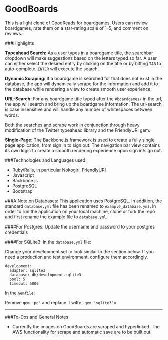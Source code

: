GoodBoards
======

This is a light clone of GoodReads for boardgames. Users can review boardgames, rate them on a star-rating scale of 1-5, and comment on reviews. 

###Highlights

**Typeahead Search:** As a user types in a boardgame title, the searchbar dropdown will make suggestions based on the letters typed so far. A user can either select the desired entry by clicking on the title or by hitting `TAB` to auto-complete. `ENTER` will execute the search.

**Dynamic Scraping:** If a boardgame is searched for that does not exist in the database, the app will dynamically scrape for the information and add it to the database while rendering a view to create smooth user experience.

**URL-Search:** For any boardgame title typed after the `#boardgames/` in the url, the app will search and bring up the boardgame information. The url-search is case insensitive and will handle any number of whitespaces between words.

Both the searches and scrape work in conjunction through heavy modification of the Twitter typeahead library and the FriendlyURI gem. 

**Single-Page:** The Backbone.js framework is used to create a fully single page application, from sign in to sign out. The navigation bar view contains its own logic to create a smooth rendering experience upon sign in/sign out.

###Technologies and Languages used:
* Ruby/Rails, in particular Nokogiri, FriendlyURI
* Javascript
* Backbone.js
* PostgreSQL
* Bootstrap


###A Note on Databases:
This application uses PostgreSQL. In addition, the standard `database.yml` file has been renamed to `example_database.yml`. In order to run the application on your local machine, clone or fork the repo and first rename the example file to `database.yml`. 

####For Postgres:
Update the username and password to your postgres credentials

####For SQLite3:
 In the `database.yml` file:

Change your development set to look similar to the section below. If you need a production and test environment, configure them accordingly.

```
development:
  adapter: sqlite3
  database: db/development.sqlite3
  pool: 5
  timeout: 5000
```


In the `Gemfile`:

Remove `gem 'pg'` and replace it with: ` gem 'sqlite3'`o


---
###To-Dos and General Notes
* Currently the images on GoodBoards are scraped and hyperlinked. The AWS functionality for scrape and automatic save are to be built out.
